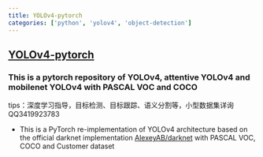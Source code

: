 ```yaml
---
title: YOLOv4-pytorch
categories: ['python', 'yolov4', 'object-detection']
---
```

## [YOLOv4-pytorch](https://github.com/argusswift/YOLOv4-pytorch)

### This is a pytorch repository of YOLOv4, attentive YOLOv4 and mobilenet YOLOv4 with PASCAL VOC and COCO


tips：深度学习指导，目标检测、目标跟踪、语义分割等，小型数据集详询QQ3419923783
* This is a PyTorch re-implementation of YOLOv4 architecture based on the official darknet implementation [AlexeyAB/darknet](https://github.com/AlexeyAB/darknet) with PASCAL VOC, COCO and Customer dataset
